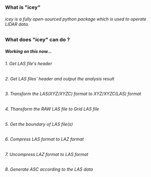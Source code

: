 ### What is "icey"
###### icey is a fully open-sourced python package which is used to operate LIDAR data.

### What does "icey" can do ?

##### Working on this now...
###### 1. Get LAS file's header
###### 2. Get LAS files' header and output the analysis result
###### 3. Transform the LAS(XYZ/XYZC) format to XYZ/XYZC(LAS) format
###### 4. Thansform the RAW LAS file to Grid LAS file
###### 5. Get the boundary of LAS file(s)
###### 6. Compress LAS format to LAZ format
###### 7. Uncompress LAZ format to LAS format
###### 8. Generate ASC according to the LAS data
